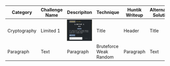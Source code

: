 
| Category    | Challenge Name   | Descripiton   | Technique    | Huntik Writeup   | Alternative Solution   |
| ----------- | ---------------  | ------------  | ------------ | ---------------- | ---------------------- |
| Cryptography      | Limited 1      | ![Description](./Cryptography/Limited%201/Limited%201.png)        | Title        | Header           | Title                  |
| Paragraph   | Text             | Paragraph     | Bruteforce Weak Random         | Paragraph        | Text                   | 

